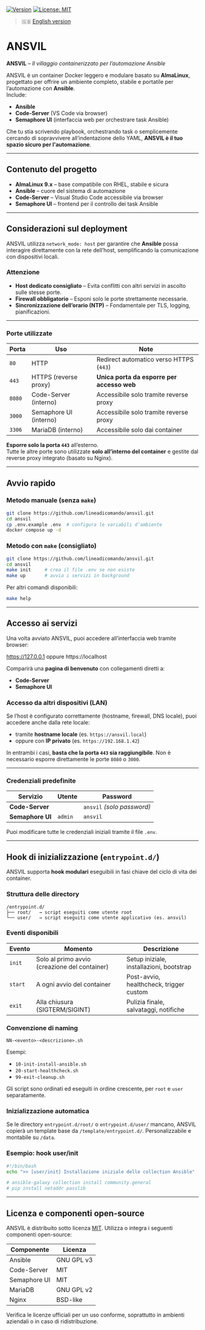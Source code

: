 [![Version](https://img.shields.io/badge/version-v0.1.0--beta-blue)](#)
[![License: MIT](https://img.shields.io/badge/License-MIT-yellow.svg)](https://opensource.org/licenses/MIT)

> 🇬🇧 [English version](README.md)

# ANSVIL

**ANSVIL** – *Il villaggio containerizzato per l’automazione Ansible*

ANSVIL è un container Docker leggero e modulare basato su **AlmaLinux**, progettato per offrire un ambiente completo, stabile e portatile per l’automazione con **Ansible**.  
Include:

- **Ansible**
- **Code-Server** (VS Code via browser)
- **Semaphore UI** (interfaccia web per orchestrare task Ansible)

Che tu stia scrivendo playbook, orchestrando task o semplicemente cercando di sopravvivere all’indentazione dello YAML, **ANSVIL è il tuo spazio sicuro per l'automazione**.

---

## Contenuto del progetto

- **AlmaLinux 9.x** – base compatibile con RHEL, stabile e sicura  
- **Ansible** – cuore del sistema di automazione  
- **Code-Server** – Visual Studio Code accessibile via browser  
- **Semaphore UI** – frontend per il controllo dei task Ansible  

---

## Considerazioni sul deployment

ANSVIL utilizza `network_mode: host` per garantire che **Ansible** possa interagire direttamente con la rete dell’host, semplificando la comunicazione con dispositivi locali.

### Attenzione

- **Host dedicato consigliato** – Evita conflitti con altri servizi in ascolto sulle stesse porte.  
- **Firewall obbligatorio** – Esponi solo le porte strettamente necessarie.  
- **Sincronizzazione dell’orario (NTP)** – Fondamentale per TLS, logging, pianificazioni.

---

### Porte utilizzate

| Porta | Uso                        | Note                                       |
|-------|-----------------------------|--------------------------------------------|
| `80`  | HTTP                        | Redirect automatico verso HTTPS (`443`)    |
| `443` | HTTPS (reverse proxy)       | **Unica porta da esporre per accesso web** |
| `8080`| Code-Server (interno)       | Accessibile solo tramite reverse proxy     |
| `3000`| Semaphore UI (interno)      | Accessibile solo tramite reverse proxy     |
| `3306`| MariaDB (interno)           | Accessibile solo dai container             |

**Esporre solo la porta `443`** all’esterno.  
Tutte le altre porte sono utilizzate **solo all’interno del container** e gestite dal reverse proxy integrato (basato su Nginx).

---

## Avvio rapido

### Metodo manuale (senza `make`)

```bash
git clone https://github.com/lineadicomando/ansvil.git
cd ansvil
cp .env.example .env  # configura le variabili d’ambiente
docker compose up -d
````

### Metodo con `make` (consigliato)

```bash
git clone https://github.com/lineadicomando/ansvil.git
cd ansvil
make init     # crea il file .env se non esiste
make up       # avvia i servizi in background
```

Per altri comandi disponibili:

```bash
make help
```

---

## Accesso ai servizi

Una volta avviato ANSVIL, puoi accedere all’interfaccia web tramite browser:

https://127.0.0.1 oppure https://localhost

Comparirà una **pagina di benvenuto** con collegamenti diretti a:

* **Code-Server**
* **Semaphore UI**

### Accesso da altri dispositivi (LAN)

Se l’host è configurato correttamente (hostname, firewall, DNS locale), puoi accedere anche dalla rete locale:

* tramite **hostname locale** (es. `https://ansvil.local`)
* oppure con **IP privato** (es. `https://192.168.1.42`)

In entrambi i casi, **basta che la porta `443` sia raggiungibile**.
Non è necessario esporre direttamente le porte `8080` o `3000`.

---

### Credenziali predefinite

| Servizio         | Utente       | Password                   |
| ---------------- | ------------ | -------------------------- |
| **Code-Server**  |              | `ansvil` *(solo password)* |
| **Semaphore UI** | `admin`      | `ansvil`                   |

Puoi modificare tutte le credenziali iniziali tramite il file `.env`.

---

## Hook di inizializzazione (`entrypoint.d/`)

ANSVIL supporta **hook modulari** eseguibili in fasi chiave del ciclo di vita dei container.

### Struttura delle directory

```
/entrypoint.d/
├── root/   → script eseguiti come utente root
└── user/   → script eseguiti come utente applicativo (es. ansvil)
```

### Eventi disponibili

| Evento  | Momento                                       | Descrizione                              |
| ------- | --------------------------------------------- | ---------------------------------------- |
| `init`  | Solo al primo avvio (creazione del container) | Setup iniziale, installazioni, bootstrap |
| `start` | A ogni avvio del container                    | Post-avvio, healthcheck, trigger custom  |
| `exit`  | Alla chiusura (SIGTERM/SIGINT)                | Pulizia finale, salvataggi, notifiche    |

### Convenzione di naming

```
NN-<evento>-<descrizione>.sh
```

Esempi:

* `10-init-install-ansible.sh`
* `20-start-healthcheck.sh`
* `99-exit-cleanup.sh`

Gli script sono ordinati ed eseguiti in ordine crescente, per `root` e `user` separatamente.

### Inizializzazione automatica

Se le directory `entrypoint.d/root/` o `entrypoint.d/user/` mancano, ANSVIL copierà un template base da `/template/entrypoint.d/`.
Personalizzabile e montabile su `/data`.

### Esempio: hook user/init

```bash
#!/bin/bash
echo ">> [user/init] Installazione iniziale delle collection Ansible"

# ansible-galaxy collection install community.general
# pip install netaddr passlib
```

---

## Licenza e componenti open-source

ANSVIL è distribuito sotto licenza [MIT](LICENSE).
Utilizza o integra i seguenti componenti open-source:

| Componente   | Licenza    |
| ------------ | ---------- |
| Ansible      | GNU GPL v3 |
| Code-Server  | MIT        |
| Semaphore UI | MIT        |
| MariaDB      | GNU GPL v2 |
| Nginx        | BSD-like   |

Verifica le licenze ufficiali per un uso conforme, soprattutto in ambienti aziendali o in caso di ridistribuzione.